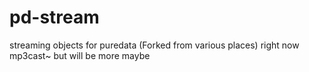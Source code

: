 # pd-stream
streaming objects for puredata (Forked from various places)
 right now mp3cast~ but will be more maybe
